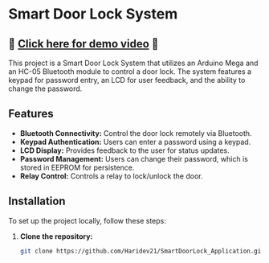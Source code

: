 # Smart Door Lock System

## 🎥 [Click here for demo video](https://drive.google.com/drive/folders/1EyRwp7L2ESP2sx44u6QuYgn9d9g-N-rZ?usp=sharing "🔼 Google Drive ") 🎥


This project is a Smart Door Lock System that utilizes an Arduino Mega and an HC-05 Bluetooth module to control a door lock. The system features a keypad for password entry, an LCD for user feedback, and the ability to change the password. 

## Features

- **Bluetooth Connectivity:** Control the door lock remotely via Bluetooth.
- **Keypad Authentication:** Users can enter a password using a keypad.
- **LCD Display:** Provides feedback to the user for status updates.
- **Password Management:** Users can change their password, which is stored in EEPROM for persistence.
- **Relay Control:** Controls a relay to lock/unlock the door.






## Installation

To set up the project locally, follow these steps:

1. **Clone the repository:**
   ```bash
   git clone https://github.com/Haridev21/SmartDoorLock_Application.git
